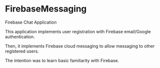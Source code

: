 # FirebaseMessaging

Firebase Chat Application

This application implements user registration with Firebase email/Google authentication.

Then, it implements Firebase cloud messaging to allow messaging to other registered users.

The intention was to learn basic familiarity with Firebase.
  
